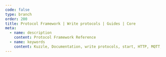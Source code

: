 ```yaml
---
code: false
type: branch
order: 200
title: Protocol Framework | Write protocols | Guides | Core
meta:
  - name: description
    content: Protocol Framework Reference
  - name: keywords
    content: Kuzzle, Documentation, write protocols, start, HTTP, MQTT, protocol framework
---
```


<Redirect to="./intro" />
